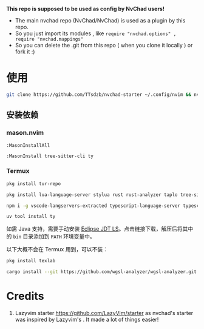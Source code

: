 **This repo is supposed to be used as config by NvChad users!**

- The main nvchad repo (NvChad/NvChad) is used as a plugin by this repo.
- So you just import its modules , like `require "nvchad.options" , require "nvchad.mappings"`
- So you can delete the .git from this repo ( when you clone it locally ) or fork it :)

# 使用

```sh
git clone https://github.com/TTsdzb/nvchad-starter ~/.config/nvim && nvim
```

## 安装依赖

### mason.nvim

```
:MasonInstallAll
```

```
:MasonInstall tree-sitter-cli ty
```

### Termux

```sh
pkg install tur-repo
```

```sh
pkg install lua-language-server stylua rust rust-analyzer taplo tree-sitter unzip uv zip
```

```sh
npm i -g vscode-langservers-extracted typescript-language-server typescript bash-language-server yaml-language-server prettier
```

```sh
uv tool install ty
```

如需 Java 支持，需要手动安装 [Eclipse JDT LS](http://download.eclipse.org/jdtls/snapshots/?d)。点击链接下载，解压后将其中的 `bin` 目录添加到 `PATH` 环境变量中。

以下大概不会在 Termux 用到，可以不装：

```sh
pkg install texlab
```

```sh
cargo install --git https://github.com/wgsl-analyzer/wgsl-analyzer.git wgsl_analyzer
```

# Credits

1. Lazyvim starter <https://github.com/LazyVim/starter> as nvchad's starter was inspired by Lazyvim's . It made a lot of things easier!
